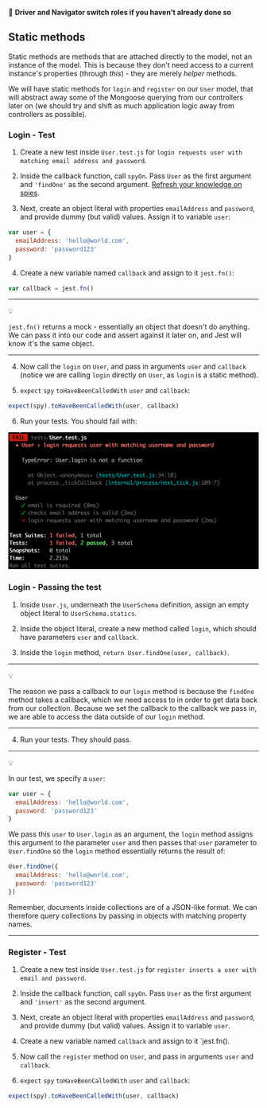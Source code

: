 :twisted_rightwards_arrows: **Driver and Navigator switch roles if you haven't already done so**

## Static methods

Static methods are methods that are attached directly to the model, not an instance of the model. This is because they don't need access to a current instance's properties (through *this*) - they are merely *helper* methods. 

We will have static methods for `login` and `register` on our `User` model, that will abstract away some of the Mongoose querying from our controllers later on (we should try and shift as much application logic away from controllers as possible).

### Login - Test

1. Create a new test inside `User.test.js` for `login requests user with matching email address and password`.

2. Inside the callback function, call `spyOn`. Pass `User` as the first argument and `'findOne'` as the second argument. [Refresh your knowledge on spies](https://github.com/MCRcodes/course/blob/master/week7/lesson1_page5.md).

3. Next, create an object literal with properties `emailAddress` and `password`, and provide dummy (but valid) values. Assign it to variable `user`:

```js
var user = {
  emailAddress: 'hello@world.com',
  password: 'password123'
}
```

4. Create a new variable named `callback` and assign to it `jest.fn()`:

```js
var callback = jest.fn()
```

***
:bulb:

`jest.fn()` returns a mock - essentially an object that doesn't do anything. We can pass it into our code and assert against it later on, and Jest will know it's the same object.
***

4. Now call the `login` on `User`, and pass in arguments `user` and `callback` (notice we are calling `login` directly on `User`, as `login` is a static method).

5. `expect` `spy` `toHaveBeenCalledWith` `user` and `callback`:

```js
expect(spy).toHaveBeenCalledWith(user, callback)
```

6. Run your tests. You should fail with:

![No function error](images/noFunc.png)

### Login - Passing the test

1. Inside `User.js`, underneath the `UserSchema` definition, assign an empty object literal to `UserSchema.statics`.

2. Inside the object literal, create a new method called `login`, which should have parameters `user` and `callback`.

3. Inside the `login` method, `return User.findOne(user, callback)`.

***
:bulb:

The reason we pass a callback to our `login` method is because the `findOne` method takes a callback, which we need access to in order to get data back from our collection. Because we set the callback to the callback we pass in, we are able to access the data outside of our `login` method.
***

4. Run your tests. They should pass.

***
:bulb:

In our test, we specify a `user`:

```js
var user = {
  emailAddress: 'hello@world.com',
  password: 'password123'
}
```

We pass this `user` to `User.login` as an argument, the `login` method assigns this argument to the parameter `user` and then passes that `user` parameter to `User.findOne` so the `login` method essentially returns the result of:

```js
User.findOne({
  emailAddress: 'hello@world.com',
  password: 'password123'
})
```

Remember, documents inside collections are of a JSON-like format. We can therefore query collections by passing in objects with matching property names.
***

### Register - Test

1. Create a new test inside `User.test.js` for `register inserts a user with email and password`.

2. Inside the callback function, call `spyOn`. Pass `User` as the first argument and `'insert'` as the second argument.

3. Next, create an object literal with properties `emailAddress` and `password`, and provide dummy (but valid) values. Assign it to variable `user`.

4. Create a new variable named `callback` and assign to it `jest.fn().

5. Now call the `register` method on `User`, and pass in arguments `user` and `callback`.

6. `expect` `spy` `toHaveBeenCalledWith` `user` and `callback`:

```js
expect(spy).toHaveBeenCalledWith(user, callback)
```
